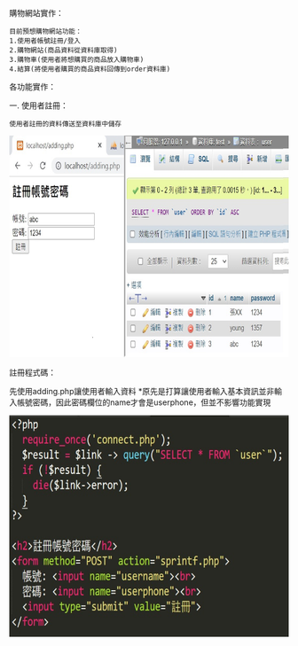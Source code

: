 購物網站實作：
 
    目前預想購物網站功能：
    1.使用者帳號註冊/登入
    2.購物網站(商品資料從資料庫取得)
    3.購物車(使用者將想購買的商品放入購物車)
    4.結算(將使用者購買的商品資料回傳到order資料庫)
    
各功能實作：

一. 使用者註冊：

    使用者註冊的資料傳送至資料庫中儲存

<img src="https://github.com/tank11110/young/blob/master/%E5%9C%96%E7%89%87/acount.jpg" height='400' weight='600'>

註冊程式碼：

   先使用adding.php讓使用者輸入資料
   *原先是打算讓使用者輸入基本資訊並非輸入帳號密碼，因此密碼欄位的name才會是userphone，但並不影響功能實現
   
<img src="https://github.com/tank11110/young/blob/master/%E5%9C%96%E7%89%87/acount_sublime.jpg" height='400' weight='600'>




    
    
    
